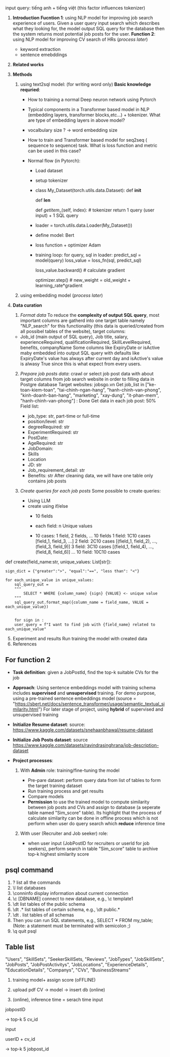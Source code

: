 input query:  tiếng anh + tiếng việt (this factor influences tokenizer)

1) **Introduction**
	**Fucntion 1**: using NLP model for improving job search experience of users.
	Given a user query input search which describes what they looking for, the model output SQL query for the database then the system returns most potential job posts for the user.
	**Function 2**: using NLP model for improving CV search of HRs (*process later*)
	- keyword extraction
	- sentence emebddings
	
2) **Related works**


3) **Methods** 
	1) using text2sql model:  (for writing word only)
		**Basic knowledge requried**:
		 - How to training a normal Deep neuron network using Pytorch
		 - Typical components in a Transformer based model in NLP (embedding layers, transformer blocks,etc...) + tokenizer. What are type of embedding layers in above model?
		 - vocalbulary size ? -> word embedding size

		 - How to train and Transformer based model for seq2seq ( sequence to sequence) task. What is loss function and metric can be used in this case?
		 - Normal flow (in Pytorch):
		 	- Load dataset
			- setup tokenizer
			- class My_Dataset(torch.utils.data.Dataset):
				def __init__

				def __len__

				def _getitem__(self, index):
					# tokenizer
					return 1 query (user input)  + 1 SQL query

			- loader = torch.utils.data.Loader(My_Dataset())

			- define model: Bert

			- loss function + optimizer Adam

			- training loop:
			for query, sql in loader:
				predict_sql = model(query)
				loss_value = loss_fn(sql, predict_sql)

				loss_value.backward() # calculate gradient

				optimizer.step()  # new_weight = old_weight + learning_rate*gradient
		

	1) using embedding model (*process later*)

4) **Data curation**
	1) *Format data*
	To reduce the **complexity of output SQL query**, most important columns are gatherd into one target table namely "NLP_search" for this functionality (this data is queried/created from all possibel tables of the website), target columns:
	- Job_id (main output of SQL query), Job title, salary, experienceRequired, qualificationRequired, SkillLevelRequired, benefits, companyName
	Some columns like ExpiryDate or isActive maby embedded into output SQL query with defaults like ExpiryDate's value has always after current day and isActive's value is alwasy True since this is what expect from every users.

	2) *Prepare job posts data*: crawl or select job post data with about target columns from job search website in order to filling data in Postgre database
		Target websites: jobsgo.vn
		Get job_list in ["ke-toan-kiem-toan", "tai-chinh-ngan-hang", "hanh-chinh-van-phong", "kinh-doanh-ban-hang", "marketing", "xay-dung", "it-phan-mem", "hanh-chinh-van-phong"] : Done
		Get data in each job post: 50%
		Field list: 
		- job_type: str, part-time or full-time
		- position/level: str
		- degreeRequired: str
		- ExperimentRequired: str
		- PostDate:
		- AgeRequired: str
		- JobDomain: 
		- Skills
		- Location
		- JD: str
		- Job_requirement_detail: str
		- Benefits: str
		After cleaning data, we will have one table only contains job posts
		
	3) *Create queries for each job posts*
		Some possible to create queries:
		- Using LLM
		- create using if/else
			- 10 fields
			- each field: n Unique values

			- 10 cases: 1 field, 2 fields, ... 10 fields
				1 field: 1C10 cases [field_1, field_3, ...]
				2 field: 2C10 cases [(field_1, field_2), ..., (field_3, field_9)]
				3 field: 3C10 cases [(field_1, field_4), ..., (field_8, field_6)]
				...
				10 field: 10C10 cases


def create(field_name:str, unique_values: List[str]):

	sign_dict = {"greater":">", "equal":"==", "less than": "<"}

	for each_unique_value in unique_values:
		sql_query_out = 
		"""
			SELECT * WHERE {column_name} {sign} {VALUE} <- unique value
		"""
		sql_query_out.format_map({column_name = field_name, VALUE = each_unique_value})


		for sign in :
		user_query = f"I want to find job with {field_name} related to each_unique_value"



5) Experiment and results
	Run training the model with created data
6) References




## For function 2
- **Task definition**: given a JobPostId, find the top-k suitable CVs for the job
- **Approach**: Using sentence embeddings model with training schema includes
	**supervised** and **unsupervised** training.
	For demo purpose, using a pre-trained sentence embeddings model (source = "https://sbert.net/docs/sentence_transformer/usage/semantic_textual_similarity.html")
	For later stage of project, using **hybrid** of supervised and unsupervised training

- **Initialize Resume dataset**: source: https://www.kaggle.com/datasets/snehaanbhawal/resume-dataset
- **Initialize Job Posts dataset**: source https://www.kaggle.com/datasets/ravindrasinghrana/job-description-dataset

- **Project processes**:
	1) With **Admin** role: training/fine-tuning the model
		- Pre-pare dataset: perform query data from list of tables to form the target training
		dataset
		- Run training process and get results
		- Compare models
		- **Permission** to use the trained model to compute similarity between job posts and CVs and
		assign to database (a seperate table named "Sim_score" table). Its highlight that the process of calculate similarity can be done in offline process which is not perform when user do query search which **reduce** inference time
	
	2) With user (Recruiter and Job seeker) role:
		- when user input (JobPostID for recruiters or userId for job seekers), perform search in table "Sim_score" table to archive
		top-k highest similarity score

## psql command
1) \? list all the commands
2) \l list databases
3) \conninfo display information about current connection
4) \c [DBNAME] connect to new database, e.g., \c template1
5) \dt list tables of the public schema
6) \dt <schema-name>.* list tables of certain schema, e.g., \dt public.*
7) \dt *.* list tables of all schemas
8) Then you can run SQL statements, e.g., SELECT * FROM my_table;(Note: a statement must be terminated with semicolon ;)
9) \q quit psql


## Table list
"Users", "SkillSets", "SeekerSkillSets, "Reviews", "JobTypes", "JobSkillSets", "JobPosts", "JobPostActivitys", "JobLocations", "ExperienceDetails", "EducationDetails", "Companys", "CVs", "BusinessStreams"


1) training model+ assign score (oFFLINE)


2) upload pdf CV -> model -> insert db (online)


3) (online), inference time = serach time
input

jobpostID

-> top-k 5 cv_id

input

userID + cv_id

-> top-k 5 jobpost_id
